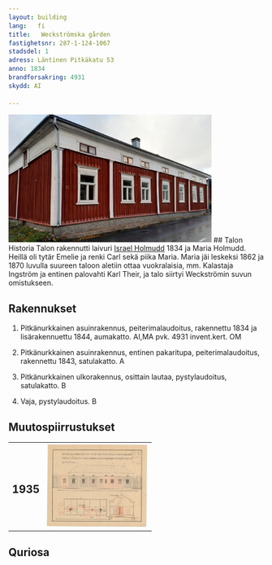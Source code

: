 ```yaml
---
layout: building
lang:   fi
title:   Weckströmska gården
fastighetsnr: 287-1-124-1067
stadsdel: 1
adress: Läntinen Pitkäkatu 53
anno: 1834
brandforsakring: 4931
skydd: AI

---
```

<img src="bild_2018.jpg" width="400px">
## Talon Historia
Talon rakennutti laivuri <a href="/people/holmudd_israel/sjoman.jpeg" rel="lightbox">Israel Holmudd</a> 1834 ja Maria Holmudd. Heillä oli tytär Emelie ja renki Carl sekä piika Maria. Maria jäi leskeksi 1862 ja 1870 luvulla suureen taloon aletiin ottaa vuokralaisia, mm. Kalastaja Ingström ja entinen palovahti Karl Their, ja talo siirtyi Weckströmin suvun omistukseen.

## Rakennukset
1. Pitkänurkkainen asuinrakennus, peiterimalaudoitus, rakennettu 1834 ja lisärakennuettu 1844, aumakatto.
AI,MA
pvk. 4931
invent.kert. OM

2. Pitkänurkkainen asuinrakennus, entinen pakaritupa, peiterimalaudoitus, rakennettu 1843, satulakatto.
A

3. Pitkänurkkainen ulkorakennus, osittain lautaa, pystylaudoitus, satulakatto.
B

4. Vaja, pystylaudoitus.
B

## Muutospiirrustukset
<table>
<tr>
<td><h2>1935</h2></td><td>
<a href="andringsritning_1935.jpeg" rel="lightbox"><img src="andringsritning_1935.jpeg" title="piirrustus" width="200px"></a></td>
</tr>
</table>


## Quriosa
